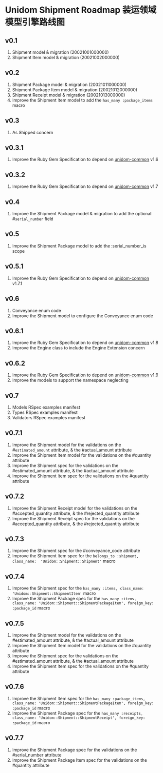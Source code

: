 # Unidom Shipment Roadmap 装运领域模型引擎路线图

## v0.1
1. Shipment model & migration (20021001000000)
2. Shipment Item model & migration (20021002000000)

## v0.2
1. Shipment Package model & migration (20021011000000)
2. Shipment Package Item model & migration (20021012000000)
3. Shipment Receipt model & migration (20021013000000)
4. Improve the Shipment Item model to add the ``has_many :package_items`` macro

## v0.3
1. As Shipped concern

## v0.3.1
1. Improve the Ruby Gem Specification to depend on [unidom-common](https://github.com/topbitdu/unidom-common) v1.6

## v0.3.2
1. Improve the Ruby Gem Specification to depend on [unidom-common](https://github.com/topbitdu/unidom-common) v1.7

## v0.4
1. Improve the Shipment Package model & migration to add the optional #``serial_number`` field

## v0.5
1. Improve the Shipment Package model to add the :serial_number_is scope

## v0.5.1
1. Improve the Ruby Gem Specification to depend on [unidom-common](https://github.com/topbitdu/unidom-common) v1.7.1

## v0.6
1. Conveyance enum code
2. Improve the Shipment model to configure the Conveyance enum code

## v0.6.1
1. Improve the Ruby Gem Specification to depend on [unidom-common](https://github.com/topbitdu/unidom-common) v1.8
2. Improve the Engine class to include the Engine Extension concern

## v0.6.2
1. Improve the Ruby Gem Specification to depend on [unidom-common](https://github.com/topbitdu/unidom-common) v1.9
2. Improve the models to support the namespace neglecting

## v0.7
1. Models RSpec examples manifest
2. Types RSpec examples manifest
3. Validators RSpec examples manifest

## v0.7.1
1. Improve the Shipment model for the validations on the #``estimated_amount`` attribute, & the #actual_amount attribute
2. Improve the Shipment Item model for the validations on the #quantity attribute
3. Improve the Shipment spec for the validations on the #estimated_amount attribute, & the #actual_amount attribute
4. Improve the Shipment Item spec for the validations on the #quantity attribute

## v0.7.2
1. Improve the Shipment Receipt model for the validations on the #accepted_quantity attribute, & the #rejected_quantity attribute
2. Improve the Shipment Receipt spec for the validations on the #accepted_quantity attribute, & the #rejected_quantity attribute

## v0.7.3
1. Improve the Shipment spec for the #conveyance_code attribute
2. Improve the Shipment Item spec for the ``belongs_to :shipment, class_name:  'Unidom::Shipment::Shipment'`` macro

## v0.7.4
1. Improve the Shipment spec for the ``has_many :items, class_name: 'Unidom::Shipment::ShipmentItem'`` macro
2. Improve the Shipment Package spec for the ``has_many :items, class_name: 'Unidom::Shipment::ShipmentPackageItem', foreign_key: :package_id`` macro

## v0.7.5
1. Improve the Shipment model for the validations on the #estimated_amount attribute, & the #actual_amount attribute
2. Improve the Shipment Item model for the validations on the #quantity attribute
3. Improve the Shipment spec for the validations on the #estimated_amount attribute, & the #actual_amount attribute
4. Improve the Shipment Item spec for the validations on the #quantity attribute

## v0.7.6
1. Improve the Shipment Item spec for the ``has_many :package_items, class_name: 'Unidom::Shipment::ShipmentPackageItem', foreign_key: :package_id`` macro
2. Improve the Shipment Package spec for the ``has_many :receipts, class_name: 'Unidom::Shipment::ShipmentReceipt', foreign_key: :package_id`` macro

## v0.7.7
1. Improve the Shipment Package spec for the validations on the #serial_number attribute
2. Improve the Shipment Package Item spec for the validations on the #quantity attribute
